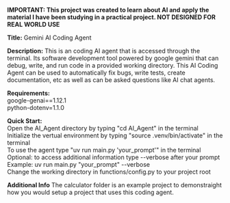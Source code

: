 **IMPORTANT: This project was created to learn about AI and apply the material I have been studying in a practical project.  NOT DESIGNED FOR REAL WORLD USE**

**Title:** Gemini AI Coding Agent

**Description:**  This is an coding AI agent that is accessed through the terminal.  Its software development tool powered by google gemini that can debug, write, and run code in a provided working directory.
This AI Coding Agent can be used to automatically fix bugs, write tests, create documentation, etc as well as can be asked questions like AI chat agents. 

**Requirements:**<br/>
google-genai==1.12.1 <br/>
  python-dotenv=1.1.0

**Quick Start:** <br/>
  Open the AI_Agent directory by typing "cd AI_Agent" in the terminal <br/>
  Initialize the vertual environment by typing "source .venv/bin/activate" in the terminal <br/>
  To use the agent type "uv run main.py 'your_prompt'" in the terminal <br/>
  Optional: to access additional information type --verbose after your prompt  Example: uv run main.py "your_prompt" --verbose <br/>
  Change the working directory in functions/config.py to your project root

**Additional Info**
  The calculator folder is an example project to demonstraight how you would setup a project that uses this coding agent.
  
